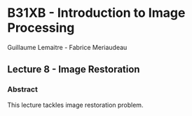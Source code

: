 # B31XB - Introduction to Image Processing

Guillaume Lemaitre - Fabrice Meriaudeau

## Lecture 8 - Image Restoration

### Abstract

This lecture tackles image restoration problem.
